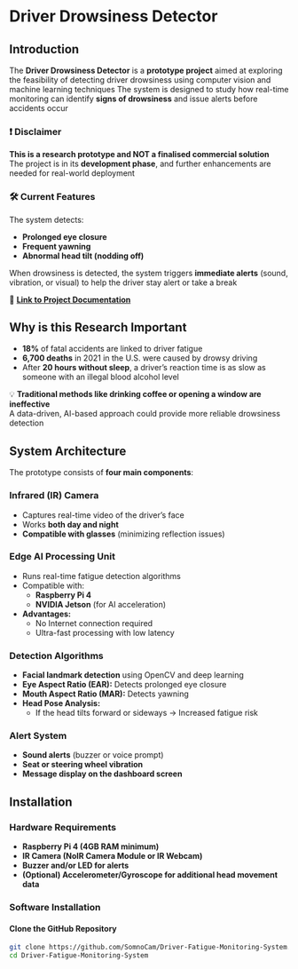# **Driver Drowsiness Detector**

## **Introduction**
The **Driver Drowsiness Detector** is a **prototype project** aimed at exploring the feasibility of detecting driver drowsiness using computer vision and machine learning techniques
The system is designed to study how real-time monitoring can identify **signs of drowsiness** and issue alerts before accidents occur

### ❗ **Disclaimer**  
 **This is a research prototype and NOT a finalised commercial solution**  
The project is in its **development phase**, and further enhancements are needed for real-world deployment

### **🛠️ Current Features**
The system detects:
- **Prolonged eye closure**
- **Frequent yawning**
- **Abnormal head tilt (nodding off)**  

When drowsiness is detected, the system triggers **immediate alerts** (sound, vibration, or visual) to help the driver stay alert or take a break

🔗 **[Link to Project Documentation](https://www.canva.com/design/DAGhVM_YV_U/DUiCkND-jsdqbEHmV9HLlg/edit?utm_content=DAGhVM_YV_U&utm_campaign=designshare&utm_medium=link2&utm_source=sharebutton)**

## **Why is this Research Important**
- **18%** of fatal accidents are linked to driver fatigue
- **6,700 deaths** in 2021 in the U.S. were caused by drowsy driving
- After **20 hours without sleep**, a driver’s reaction time is as slow as someone with an illegal blood alcohol level

💡 **Traditional methods like drinking coffee or opening a window are ineffective**  
A data-driven, AI-based approach could provide more reliable drowsiness detection

## **System Architecture**
The prototype consists of **four main components**:

### **Infrared (IR) Camera**
- Captures real-time video of the driver’s face
- Works **both day and night**
- **Compatible with glasses** (minimizing reflection issues)

### **Edge AI Processing Unit**
- Runs real-time fatigue detection algorithms
- Compatible with:
  - **Raspberry Pi 4**
  - **NVIDIA Jetson** (for AI acceleration)
- **Advantages:**
  - No Internet connection required
  - Ultra-fast processing with low latency

### **Detection Algorithms**
- **Facial landmark detection** using OpenCV and deep learning
- **Eye Aspect Ratio (EAR):** Detects prolonged eye closure
- **Mouth Aspect Ratio (MAR):** Detects yawning
- **Head Pose Analysis:**  
  - If the head tilts forward or sideways → Increased fatigue risk

### **Alert System**
- **Sound alerts** (buzzer or voice prompt)
- **Seat or steering wheel vibration**
- **Message display on the dashboard screen**
  
## **Installation**
### **Hardware Requirements**
- **Raspberry Pi 4 (4GB RAM minimum)**
- **IR Camera (NoIR Camera Module or IR Webcam)**
- **Buzzer and/or LED for alerts**
- **(Optional) Accelerometer/Gyroscope for additional head movement data**

### **Software Installation**
#### **Clone the GitHub Repository**
```bash
git clone https://github.com/SomnoCam/Driver-Fatigue-Monitoring-System.git
cd Driver-Fatigue-Monitoring-System
